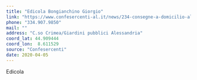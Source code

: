 ```yaml
---
title: "Edicola Bongianchino Giorgio"
link: "https://www.confesercenti-al.it/news/234-consegne-a-domicilio-alessandria-lista-aggiornata-al-26-marzo.html"
phone: "334.907.9850"
mail: ""
address: "C.so Crimea/Giardini pubblici Alessandria"
coord_lat: 44.909444
coord_lon:  8.611529
source: "Confesercenti"
date: 2020-04-05
---
```


Edicola
